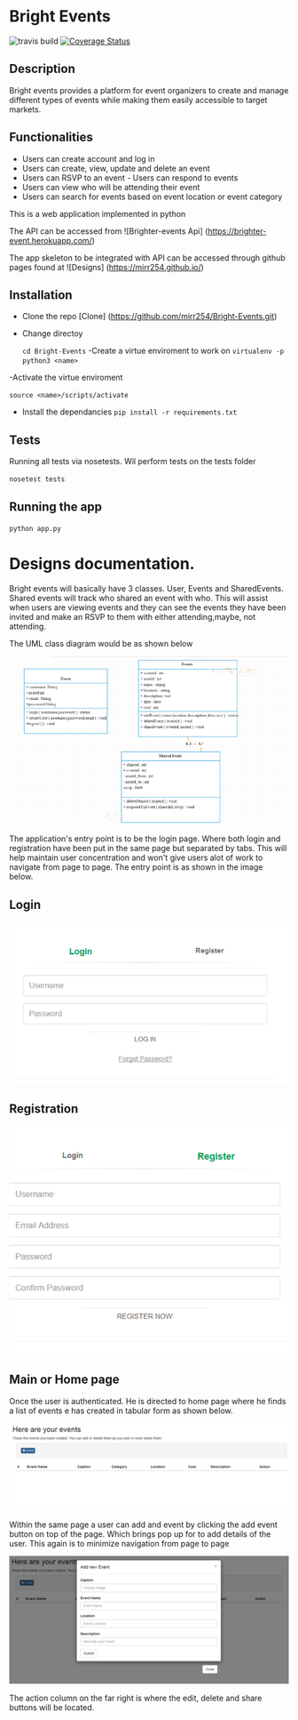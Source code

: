 # Bright Events

![travis build](https://travis-ci.org/mirr254/Bright-Events.svg?branch=development) [![Coverage Status](https://coveralls.io/repos/github/mirr254/Bright-Events/badge.svg?branch=development)](https://coveralls.io/github/mirr254/Bright-Events?branch=development)

## Description
Bright events provides a platform for event organizers to create and manage different types of events while making them easily accessible to target markets.

## Functionalities
- Users can create account and log in
- Users can create, view, update and delete an event
- Users can RSVP to an event - Users can respond to events
- Users can view who will be attending their event
- Users can search for events based on event location or event category

This is a web application implemented in python

The API can be accessed from ![Brighter-events Api] (https://brighter-event.herokuapp.com/)

The app skeleton to be integrated with API can be accessed through github pages found at ![Designs] (https://mirr254.github.io/)

## Installation
- Clone the repo 
[Clone] (https://github.com/mirr254/Bright-Events.git)
- Change directoy

  `cd Bright-Events`
-Create a virtue enviroment to work on
 `virtualenv -p python3 <name>`

-Activate the virtue enviroment

 `source <name>/scripts/activate `

- Install the dependancies 
  `pip install -r requirements.txt`

## Tests

Running all tests via nosetests. Wil perform tests on the tests folder

`nosetest tests`

## Running the app

`python app.py`

# Designs documentation.
Bright events will basically have 3 classes. User, Events and SharedEvents. Shared events will track who shared an event with who. This will assist when users are viewing events and they can see the events they have been invited and make an RSVP to them with either attending,maybe, not attending.

The UML class diagram would be as shown below

![UML](/Designs/documentation-imags/umlClassD.PNG)

The application's entry point is to be the login page. Where both login and registration have been put in the same page but separated by tabs. 
This will help maintain user concentration and won't give users alot of work to navigate from page to page. The entry point is as shown in the image below.

## Login

![Login](/Designs/documentation-imags/login.PNG)

## Registration

![Registration](/Designs/documentation-imags/register.PNG)

## Main or Home page

Once the user is authenticated. He is directed to home page where he finds a list of events e has created in tabular form as shown below.

![list](/Designs/documentation-imags/viewEvents.PNG)

Within the same page a user can add and event by clicking the add event button on top of the page. Which brings pop up for to add details of the user. This again is to minimize navigation from page to page

![Add Event](/Designs/documentation-imags/newEvent.PNG)

The action column on the far right is where the edit, delete and share buttons will be located.
